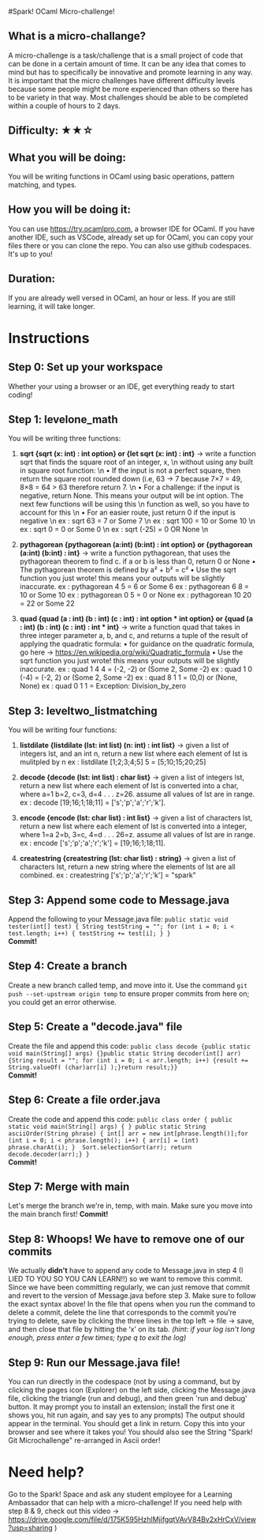 #Spark! OCaml Micro-challenge!

## What is a micro-challange?
A micro-challenge is a task/challenge that is a small project of code that can be done in a certain amount of time. It can be any idea that comes to mind but has to specifically be innovative and promote learning in any way. It is important that the micro challenges have different difficulty levels because some people might be more experienced than others so there has to be variety in that way. Most challenges should be able to be completed within a couple of hours to 2 days.

## Difficulty: ★★☆

## What you will be doing: 
You will be writing functions in OCaml using basic operations, pattern matching, and types.

## How you will be doing it:
You can use https://try.ocamlpro.com, a browser IDE for OCaml. If you have another IDE, such as VSCode, already set up for OCaml, you can copy your files there or you can clone the repo. You can also use github codespaces. It's up to you!

## Duration:
If you are already well versed in OCaml, an hour or less. If you are still learning, it will take longer.

# Instructions
  
## Step 0: Set up your workspace  
Whether your using a browser or an IDE, get everything ready to start coding!
  
## Step 1: levelone_math
You will be writing three functions:
1) **sqrt {sqrt (x: int) : int option} or {let sqrt (x: int) : int}** -> write a function sqrt that finds the square root of an integer, x, \n
   without using any built in square root function: \n
   • If the input is not a perfect square, then return the square root rounded down (i.e, 63 → 7 because 7×7 = 49, 8×8 = 64 > 63 therefore return 7. \n
   • For a challenge: if the input is negative, return None. This means your output will be int option. The next few functions will be using this \n
     function as well, so you have to account for this \n
   • For an easier route, just return 0 if the input is negative \n
   ex : sqrt 63 = 7 or Some 7 \n
   ex : sqrt 100 = 10 or Some 10 \n
   ex : sqrt 0 = 0 or Some 0 \n
   ex : sqrt (-25) = 0 OR None \n
   
3) **pythagorean {pythagorean (a:int) (b:int) : int option} or {pythagorean (a:int) (b:int) : int}** → write a function pythagorean,
   that uses the pythagorean theorem to find c. if a or b is less than 0, return 0 or None
   • The pythagorean theorem is defined by a² + b² = c²
   • Use the sqrt function you just wrote! this means your outputs will be slightly inaccurate.
   ex : pythagorean 4 5 = 6 or Some 6
   ex : pythagorean 6 8 = 10 or Some 10
   ex : pythagorean 0 5 = 0 or None
   ex : pythagorean 10 20 = 22 or Some 22

5) **quad {quad (a : int) (b : int) (c : int) : int option * int option} or {quad (a : int) (b : int) (c : int) : int * int}** →
   write a function quad that takes in three integer parameter a, b, and c, and returns a tuple of the result of applying the quadratic formula:
   • for guidance on the quadratic formula, go here → https://en.wikipedia.org/wiki/Quadratic_formula
   • Use the sqrt function you just wrote! this means your outputs will be slightly inaccurate.
   ex : quad 1 4 4 = (-2, -2) or (Some 2, Some -2)
   ex : quad 1 0 (-4) = (-2, 2) or (Some 2, Some -2)
   ex : quad 8 1 1 = (0,0) or (None, None)
   ex : quad 0 1 1 = Exception: Division_by_zero

## Step 3: leveltwo_listmatching
You will be writing four functions:
1) **listdilate {listdilate (lst: int list) (n: int) : int list}** ->
   given a list of integers lst, and an int n, return a new list where each element of lst is mulitpled by n
        ex : listdilate [1;2;3;4;5] 5 = [5;10;15;20;25]
          
3) **decode {decode (lst: int list) : char list}** -> given a list of integers lst, return a new list where each element of lst is converted into a char, where a=1
    b=2, c=3, d=4 . . . z=26. assume all values of lst are in range.
        ex : decode [19;16;1;18;11] = ['s';'p';'a';'r';'k']. 
   
4) **encode {encode (lst: char list) : int list}** -> given a list of characters lst, return a new list where each element of lst is converted into a integer, where 1=a
    2=b, 3=c, 4=d . . . 26=z. assume all values of lst are in range.
        ex : encode ['s';'p';'a';'r';'k'] = [19;16;1;18;11].
   
5) **createstring {createstring (lst: char list) : string}** -> given a list of characters lst, return a new string where the elements of lst are all combined.
        ex : createstring ['s';'p';'a';'r';'k'] = "spark"

## Step 3: Append some code to Message.java  
Append the following to your Message.java file:
`public static void tester(int[] test) { String testString = ""; for (int i = 0; i < test.length; i++) { testString += test[i]; } }`  
**Commit!**  

## Step 4: Create a branch  
Create a new branch called temp, and move into it. Use the command `git push --set-upstream origin temp` to ensure proper commits from here on; you could get an error otherwise.  

## Step 5: Create a "decode.java" file  
Create the file and append this code:
`public class decode {public static void main(String[] args) {}public static String decoder(int[] arr) {String result = ""; for (int i = 0; i < arr.length; i++) {result += String.valueOf( (char)arr[i] );}return result;}}`  
**Commit!**  
  
## Step 6: Create a file order.java  
Create the code and append this code:
`public class order { public static void main(String[] args) { } public static String asciiOrder(String phrase) { int[] arr = new int[phrase.length()];for (int i = 0; i < phrase.length(); i++) { arr[i] = (int) phrase.charAt(i); } 
Sort.selectionSort(arr); return decode.decoder(arr);} } `  
**Commit!**

## Step 7: Merge with main  
Let's merge the branch we're in, temp, with main. Make sure you move into the main branch first!
**Commit!**

## Step 8: Whoops! We have to remove one of our commits
We actually **didn't** have to append any code to Message.java in step 4 (I LIED TO YOU SO YOU CAN LEARN!!) so we want to remove this commit. Since we have been committing regularly, we can just remove that commit and revert to the version of Message.java before step 3. Make sure to follow the exact syntax above! In the file that opens when you run the command to delete a commit, delete the line that corresponds to the commit you’re trying to delete, save by clicking the three lines in the top left -> file -> save, and then close that file by hitting the ‘x’ on its tab. _(hint: if your log isn't long enough, press enter a few times; type q to exit the log)_  

## Step 9: Run our Message.java file!  
You can run directly in the codespace (not by using a command, but by clicking the pages icon (Explorer) on the left side, clicking the Message.java file, clicking the triangle (run and debug), and then green 'run and debug' button. It may prompt you to install an extension; install the first one it shows you, hit run again, and say yes to any prompts)
The output should appear in the terminal. You should get a link in return. Copy this into your browser and see where it takes you!
You should also see the String "Spark! Git Microchallenge" re-arranged in Ascii order!

# Need help?
Go to the Spark! Space and ask any student employee for a Learning Ambassador that can help with a micro-challenge! If you need help with step 8 & 9, check out this video -> https://drive.google.com/file/d/175K595HzhlMjifgqtVAvV84Bv2xHrCxV/view?usp=sharing )

